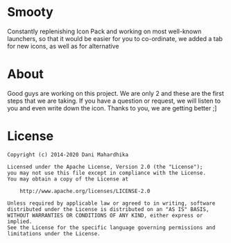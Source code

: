 # Smooty
Constantly replenishing Icon Pack and working on most well-known launchers, so that it would be easier for you to co-ordinate, we added a tab for new icons, as well as for alternative

# About
Good guys are working on this project. We are only 2 and these are the first steps that we are taking. If you have a question or request, we will listen to you and even write down the icon. Thanks to you, we are getting better ;]

# License
```
Copyright (c) 2014-2020 Dani Mahardhika

Licensed under the Apache License, Version 2.0 (the "License");
you may not use this file except in compliance with the License.
You may obtain a copy of the License at

    http://www.apache.org/licenses/LICENSE-2.0

Unless required by applicable law or agreed to in writing, software
distributed under the License is distributed on an "AS IS" BASIS,
WITHOUT WARRANTIES OR CONDITIONS OF ANY KIND, either express or implied.
See the License for the specific language governing permissions and
limitations under the License.
```

